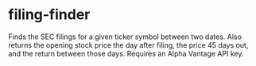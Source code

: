 # filing-finder
Finds the SEC filings for a given ticker symbol between two dates. Also returns the opening stock price the day after filing, the price 45 days out, and the return between those days. Requires an Alpha Vantage API key. 
